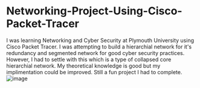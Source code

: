 # Networking-Project-Using-Cisco-Packet-Tracer

I was learning Networking and Cyber Security at Plymouth University using Cisco Packet Tracer. I was attempting to build a hierarchial network for it's redundancy and segmented network for good cyber security practices. However, I had to settle with this which is a type of collapsed core hierarchial network. My theoretical knowledge is good but my implimentation could be improved. Still a fun project I had to complete.
![image](https://user-images.githubusercontent.com/91668778/200457534-6b6eb9a3-3236-4740-944e-42d1b4cfc3c7.png)
